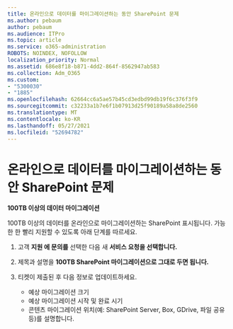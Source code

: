 ```yaml
---
title: 온라인으로 데이터를 마이그레이션하는 동안 SharePoint 문제
ms.author: pebaum
author: pebaum
ms.audience: ITPro
ms.topic: article
ms.service: o365-administration
ROBOTS: NOINDEX, NOFOLLOW
localization_priority: Normal
ms.assetid: 686e8f18-b871-4dd2-864f-8562947ab583
ms.collection: Adm_O365
ms.custom:
- "5300030"
- "1885"
ms.openlocfilehash: 62664cc6a5ae57b45cd3edbd99db19f6c376f3f9
ms.sourcegitcommit: c32233a1b7e6f1b07913d25f90189a58a8de2560
ms.translationtype: MT
ms.contentlocale: ko-KR
ms.lasthandoff: 05/27/2021
ms.locfileid: "52694782"
---
```

# <a name="issues-while-migrating-data-to-sharepoint-online"></a>온라인으로 데이터를 마이그레이션하는 동안 SharePoint 문제

**100TB 이상의 데이터 마이그레이션**

100TB 이상의 데이터를 온라인으로 마이그레이션하는 SharePoint 표시됩니다. 가능한 한 빨리 지원할 수 있도록 아래 단계를 따르세요. 

1. 고객 **지원 에 문의를** 선택한 다음 새 **서비스 요청을 선택합니다.** 
2. 제목과 설명을 **100TB SharePoint 마이그레이션으로 그대로 두면 됩니다.**
3. 티켓이 제출된 후 다음 정보로 업데이트하세요. 

    - 예상 마이그레이션 크기
    - 예상 마이그레이션 시작 및 완료 시기
    - 콘텐츠 마이그레이션 위치(예: SharePoint Server, Box, GDrive, 파일 공유 등)를 설명합니다.
